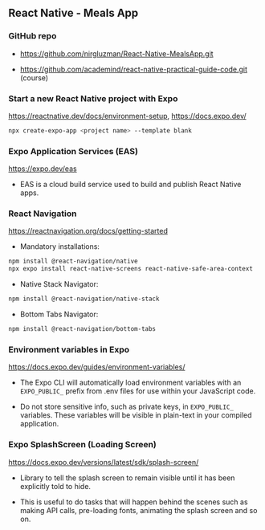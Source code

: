## React Native - Meals App

### GitHub repo

- https://github.com/nirgluzman/React-Native-MealsApp.git

- https://github.com/academind/react-native-practical-guide-code.git (course)

### Start a new React Native project with Expo

https://reactnative.dev/docs/environment-setup, https://docs.expo.dev/

```bash
npx create-expo-app <project name> --template blank
```

### Expo Application Services (EAS)

https://expo.dev/eas

- EAS is a cloud build service used to build and publish React Native apps.

### React Navigation

https://reactnavigation.org/docs/getting-started

- Mandatory installations:

```bash
npm install @react-navigation/native
npx expo install react-native-screens react-native-safe-area-context
```

- Native Stack Navigator:

```bash
npm install @react-navigation/native-stack
```

- Bottom Tabs Navigator:

```bash
npm install @react-navigation/bottom-tabs
```

### Environment variables in Expo

https://docs.expo.dev/guides/environment-variables/

- The Expo CLI will automatically load environment variables with an `EXPO_PUBLIC_` prefix from .env
  files for use within your JavaScript code.

- Do not store sensitive info, such as private keys, in `EXPO_PUBLIC_` variables. These variables
  will be visible in plain-text in your compiled application.

### Expo SplashScreen (Loading Screen)

https://docs.expo.dev/versions/latest/sdk/splash-screen/

- Library to tell the splash screen to remain visible until it has been explicitly told to hide.

- This is useful to do tasks that will happen behind the scenes such as making API calls,
  pre-loading fonts, animating the splash screen and so on.
